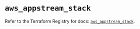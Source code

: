 # `aws_appstream_stack`

Refer to the Terraform Registry for docs: [`aws_appstream_stack`](https://registry.terraform.io/providers/hashicorp/aws/5.50.0/docs/resources/appstream_stack).
